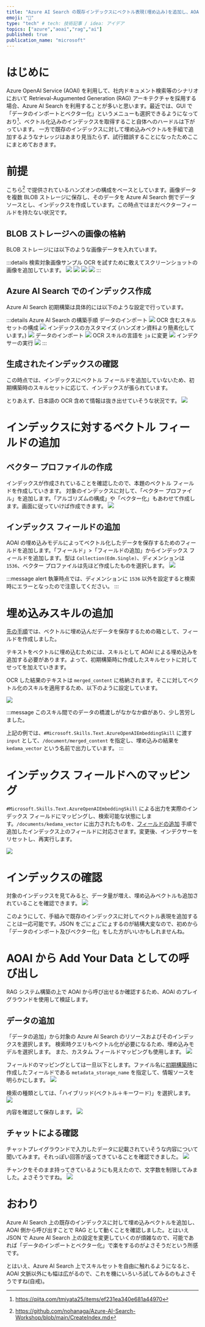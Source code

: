 ```yaml
---
title: "Azure AI Search の既存インデックスにベクトル表現(埋め込み)を追加し、AOAI から独自データとして参照する"
emoji: "🍩"
type: "tech" # tech: 技術記事 / idea: アイデア
topics: ["azure","aoai","rag","ai"]
published: true
publication_name: "microsoft"
---
```


# はじめに
Azure OpenAI Service (AOAI) を利用して、社内ドキュメント検索等のシナリオにおいて Retrieval-Augumented Generation (RAG) アーキテクチャを採用する場合、Azure AI Search を利用することが多いと思います。最近では、GUI で「データのインポートとベクター化」というメニューも選択できるようになっており[^1]、ベクトル化込みのインデックスを取得すること自体へのハードルは下がっています。
一方で既存のインデックスに対して埋め込みベクトルを手組で追加するようなナレッジはあまり見当たらず、試行錯誤することになったためここにまとめておきます。

[^1]: https://qiita.com/tmiyata25/items/ef231ea340e681a44970

# 前提
こちら[^2] で提供されているハンズオンの構成をベースとしています。画像データを複数 BLOB ストレージに保存し、そのデータを Azure AI Search 側でデータソースとし、インデックスを作成しています。この時点ではまだベクターフィールドを持たない状況です。

[^2]:https://github.com/nohanaga/Azure-AI-Search-Workshop/blob/main/CreateIndex.md

## BLOB ストレージへの画像の格納
BLOB ストレージには以下のような画像データを入れています。

:::details 検索対象画像サンプル
OCR を試すために敢えてスクリーンショットの画像を追加しています。
![](/images/20240211-aisearch-add-vector/aoai-gen.png)
![](/images/20240211-aisearch-add-vector/aoai-func.png)
![](/images/20240211-aisearch-add-vector/aoai-limit.png)
![](/images/20240211-aisearch-add-vector/aoai-responsible.png)
:::

## Azure AI Search でのインデックス作成
Azure AI Search 初期構築は具体的には以下のような設定で行っています。

:::details Azure AI Search の構築手順
データのインポート
![](/images/20240211-aisearch-add-vector/ais-01.png)
OCR 含むスキルセットの構成
![](/images/20240211-aisearch-add-vector/ais-02.png)
インデックスのカスタマイズ (ハンズオン資料より簡素化しています。)
![](/images/20240211-aisearch-add-vector/ais-03.png)
データのインポート
![](/images/20240211-aisearch-add-vector/ais-04.png)
OCR スキルの言語を `ja` に変更
![](/images/20240211-aisearch-add-vector/ais-05.png)
インデクサーの実行
![](/images/20240211-aisearch-add-vector/ais-06.png)
:::

## 生成されたインデックスの確認
この時点では、インデックスにベクトル フィールドを追加していないため、初期構築時のスキルセットに応じて、インデックスが張られています。

とりあえず、日本語の OCR 含めて情報は抜き出せていそうな状況です。
![](/images/20240211-aisearch-add-vector/ais-07.png)

# インデックスに対するベクトル フィールドの追加
## ベクター プロファイルの作成
インデックスが作成されていることを確認したので、本題のベクトル フィールドを作成していきます。
対象のインデックスに対して、「ベクター プロファイル」を追加します。「アルゴリズムの構成」や「ベクター化」もあわせて作成します。画面に従っていけば作成できます。
![](/images/20240211-aisearch-add-vector/vec-01.png)

## インデックス フィールドの追加
AOAI の埋め込みモデルによってベクトル化したデータを保存するためのフィールドを追加します。「フィールド」>「フィールドの追加」からインデックス フィールドを追加します。型は `Collection(Edm.Single)`、ディメンションは `1536`、ベクター プロファイルは先ほど作成したものを選択します。
![](/images/20240211-aisearch-add-vector/vec-02.png)

:::message alert
執筆時点では、ディメンションに `1536` 以外を設定すると検索時にエラーとなったので注意してください。
:::

# 埋め込みスキルの追加
[先の手順](#インデックス-フィールドの追加)では、ベクトルに埋め込んだデータを保存するための箱として、フィールドを作成しました。

テキストをベクトルに埋め込むためには、スキルとして AOAI による埋め込みを追加する必要があります。よって、初期構築時に作成したスキルセットに対してせってを加えていきます。

OCR した結果のテキストは `merged_content` に格納されます。そこに対してベクトル化のスキルを適用するため、以下のように設定しています。

![](/images/20240211-aisearch-add-vector/emb-01.png)

:::message
このスキル間でのデータの橋渡しがなかなか癖があり、少し苦労しました。

上記の例では、`#Microsoft.Skills.Text.AzureOpenAIEmbeddingSkill` に渡す `input` として、`/document/merged_content` を指定し、埋め込みの結果を `kedama_vector` という名前で出力しています。
:::

# インデックス フィールドへのマッピング
`#Microsoft.Skills.Text.AzureOpenAIEmbeddingSkill` による出力を実際のインデックス フィールドにマッピングし、検索可能な状態にします。`/documents/kedama_vector` に出力されたものを、[フィールドの追加](#インデックス-フィールドの追加) 手順で追加したインデックス上のフィールドに対応させます。変更後、インデクサーをリセットし、再実行します。

![](/images/20240211-aisearch-add-vector/index-01.png)

# インデックスの確認
対象のインデックスを見てみると、データ量が増え、埋め込みベクトルも追加されていることを確認できます。
![](/images/20240211-aisearch-add-vector/idx-ch-01.png)

このようにして、手組みで既存のインデックスに対してベクトル表現を追加することは一応可能です。JSON をごにょごにょするのが結構大変なので、初めから「データのインポート及びベクター化」をした方がいいかもしれませんね。

# AOAI から Add Your Data としての呼び出し
RAG システム構築の上で AOAI から呼び出せるか確認するため、AOAI のプレイグラウンドを使用して検証します。

## データの追加
「データの追加」から対象の Azure AI Search のリソースおよびそのインデックスを選択します。
検索時クエリもベクトル化が必要になるため、埋め込みモデルを選択します。
また、カスタム フィールドマッピングも使用します。
![](/images/20240211-aisearch-add-vector/ayd-01.png)

フィールドのマッピングとしては一旦以下とします。ファイル名に[初期構築時](#azure-ai-search-でのインデックス作成)に作成したフィールドである `metadata_storage_name` を指定して、情報ソースを明らかにします。
![](/images/20240211-aisearch-add-vector/ayd-02.png)

検索の種類としては、「ハイブリッド(ベクトル＋キーワード)」を選択します。
![](/images/20240211-aisearch-add-vector/ayd-03.png)

内容を確認して保存します。
![](/images/20240211-aisearch-add-vector/ayd-04.png)

## チャットによる確認
チャットプレイグラウンドで入力したデータに記載されていそうな内容について聞いてみます。それっぽい回答が返ってきていることを確認できました。
![](/images/20240211-aisearch-add-vector/chat-01.png)

チャンクをそのまま持ってきているようにも見えたので、文字数を制限してみました。よさそうですね。
![](/images/20240211-aisearch-add-vector/chat-02.png)


# おわり
Azure AI Search 上の既存のインデックスに対して埋め込みベクトルを追加し、AOAI 側から呼び出すことで RAG として動くことを確認しました。とはいえ JSON で Azure AI Search 上の設定を変更していくのが煩雑なので、可能であれば「データのインポートとベクター化」で楽をするのがよさそうだという所感です。

とはいえ、Azure AI Search 上でスキルセットを自由に触れるようになると、AOAI 文脈以外にも幅は広がるので、これを機にいろいろ試してみるのもよさそうですね(自戒)。
